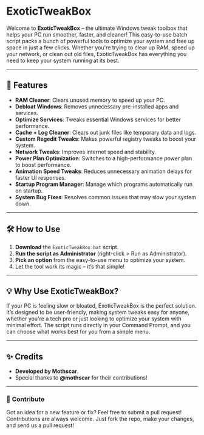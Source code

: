 # ExoticTweakBox

Welcome to **ExoticTweakBox** – the ultimate Windows tweak toolbox that helps your PC run smoother, faster, and cleaner! This easy-to-use batch script packs a bunch of powerful tools to optimize your system and free up space in just a few clicks. Whether you're trying to clear up RAM, speed up your network, or clean out old files, ExoticTweakBox has everything you need to keep your system running at its best.

---

## 🚀 **Features**
- **RAM Cleaner**: Clears unused memory to speed up your PC.
- **Debloat Windows**: Removes unnecessary pre-installed apps and services.
- **Optimize Services**: Tweaks essential Windows services for better performance.
- **Cache + Log Cleaner**: Clears out junk files like temporary data and logs.
- **Custom Regedit Tweaks**: Makes powerful registry tweaks to boost your system.
- **Network Tweaks**: Improves internet speed and stability.
- **Power Plan Optimization**: Switches to a high-performance power plan to boost performance.
- **Animation Speed Tweaks**: Reduces unnecessary animation delays for faster UI responses.
- **Startup Program Manager**: Manage which programs automatically run on startup.
- **System Bug Fixes**: Resolves common issues that may slow your system down.

---

## 🛠 **How to Use**
1. **Download** the `ExoticTweakBox.bat` script.
2. **Run the script as Administrator** (right-click > Run as Administrator).
3. **Pick an option** from the easy-to-use menu to optimize your system.
4. Let the tool work its magic – it’s that simple!

---

## 💡 **Why Use ExoticTweakBox?**
If your PC is feeling slow or bloated, ExoticTweakBox is the perfect solution. It’s designed to be user-friendly, making system tweaks easy for anyone, whether you're a tech pro or just looking to optimize your system with minimal effort. The script runs directly in your Command Prompt, and you can choose what works best for you from a simple menu.

---

## ✨ **Credits**
- **Developed by Mothscar**.
- Special thanks to **@mothscar** for their contributions!

---

### 🤖 **Contribute**
Got an idea for a new feature or fix? Feel free to submit a pull request! Contributions are always welcome. Just fork the repo, make your changes, and send us a pull request!
